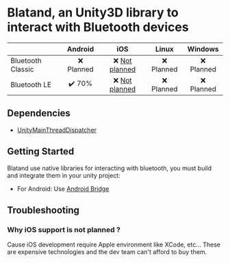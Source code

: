 # Blatand, an Unity3D library to interact with Bluetooth devices

|                   | Android                | iOS                                                | Linux       | Windows     |
| ----------------- | :--------------------: | :------------------------------------------------: | :---------: | :---------: |
| Bluetooth Classic | :x: Planned            | :x: [Not planned](#why-ios-support-is-not-planned-) | :x: Planned | :x: Planned |
| Bluetooth LE      | :heavy_check_mark: 70% | :x: [Not planned](#why-ios-support-is-not-planned-) | :x: Planned | :x: Planned |

## Dependencies

 - [UnityMainThreadDispatcher](https://github.com/PimDeWitte/UnityMainThreadDispatcher)

## Getting Started

Blatand use native libraries for interacting with bluetooth, you must build and integrate them in your unity project:
 - For Android: Use [Android Bridge](https://github.com/blatand-unity/blatand-android-bridge)

## Troubleshooting

### Why iOS support is not planned ?

Cause iOS development require Apple environment like XCode, etc... These are expensive technologies and the dev team can't afford to buy them.
